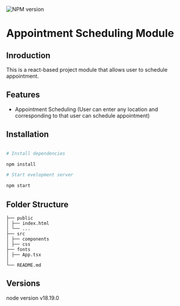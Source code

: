 ![NPM version][npm-image]


# Appointment Scheduling Module

## Inroduction

This is a react-based project module that allows user to schedule appointment.

## Features

- Appointment Scheduling
  (User can enter any location and corresponding to that user can schedule appointment)

## Installation

```bash

# Install dependencies

npm install

# Start evelopment server

npm start

```

## Folder Structure

```
├── public
│ ├── index.html
│ └── ...
├── src
│ ├── components
│ ├── css
├── fonts
│ ├── App.tsx
│  
└── README.md

```

## Versions

node version v18.19.0

[npm-image]: https://img.shields.io/badge/npm-v8.19.3-blue.svg

